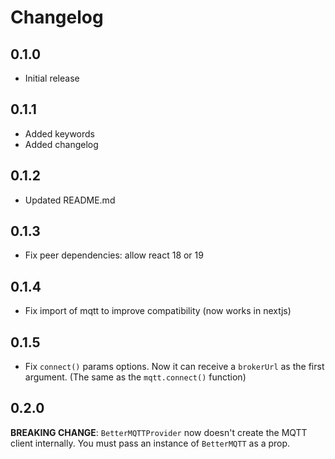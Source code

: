 # Changelog

## 0.1.0

- Initial release

## 0.1.1

- Added keywords
- Added changelog

## 0.1.2

- Updated README.md

## 0.1.3

- Fix peer dependencies: allow react 18 or 19

## 0.1.4

- Fix import of mqtt to improve compatibility (now works in nextjs)

## 0.1.5

- Fix `connect()` params options. Now it can receive a `brokerUrl` as the first argument.
  (The same as the `mqtt.connect()` function)

## 0.2.0

**BREAKING CHANGE**: `BetterMQTTProvider` now doesn't create the MQTT client internally. You must pass an instance of `BetterMQTT` as a prop.